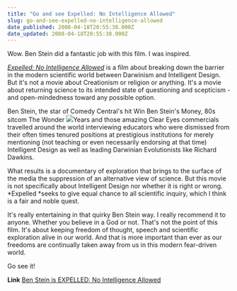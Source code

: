 ```yaml
---
title: "Go and see Expelled: No Intelligence Allowed"
slug: go-and-see-expelled-no-intelligence-allowed
date_published: 2008-04-18T20:55:38.000Z
date_updated: 2008-04-18T20:55:38.000Z
---
```


Wow. Ben Stein did a fantastic job with this film. I was inspired.

[*Expelled: No Intelligence Allowed*](http://www.expelledthemovie.com/) is a film about breaking down the barrier in the modern scientific world between Darwinism and Intelligent Design. But it's not a movie about Creationism or religion or anything. It's a movie about returning science to its intended state of questioning and scepticism - and open-mindedness toward any possible option.

Ben Stein, the star of Comedy Central's hit Win Ben Stein's Money, 80s sitcom The Wonder [![](http://joelgoodman.wpengine.com/wp-content/uploads/2008/04/expel-300x250_nowplaying1.jpg)](http://www.expelledthemovie.com)Years and those amazing Clear Eyes commercials travelled around the world interviewing educators who were dismissed from their often times tenured positions at prestigious institutions for merely mentioning (not teaching or even necessarily endorsing at that time) Intelligent Design as well as leading Darwinian Evolutionists like Richard Dawkins.

What results is a documentary of exploration that brings to the surface of the media the suppression of an alternative view of science. But this movie is not specifically about Intelligent Design nor whether it is right or wrong. *Expelled *seeks to give equal chance to all scientific inquiry, which I think is a fair and noble quest.

It's really entertaining in that quirky Ben Stein way. I really recommend it to anyone. Whether you believe in a God or not. That's not the point of this film. It's about keeping freedom of thought, speech and scientific exploration alive in our world. And that is more important than ever as our freedoms are continually taken away from us in this modern fear-driven world.

Go see it!

**Link**
[Ben Stein is EXPELLED: No Intelligence Allowed](http://www.expelledthemovie.com/)
